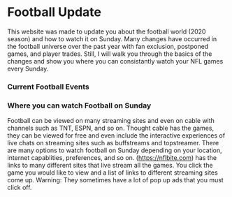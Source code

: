 # Football Update
This website was made to update you about the football world (2020 season) and how to watch it on Sunday. Many changes have occurred in the football universe over the past year with fan exclusion, postponed games, and player trades. Still, I will walk you through the basics of the changes and show you where you can consistantly watch your NFL games every Sunday.

### Current Football Events



### Where you can watch Football on Sunday

Football can be viewed on many streaming sites and even on cable with channels such as TNT, ESPN, and so on. Thought cable has the games, they can be viewed for free and even include the interactive experiences of live chats on streaming sites such as buffstreams and topstreamer. There are many options to watch football on Sunday depending on your location, internet capablities, preferences, and so on. 
(https://nflbite.com) has the links to many different sites that live stream all the games. You click the game you would like to view and a list of links to different streaming sites come up. Warning: They sometimes have a lot of pop up ads that you must click off. 
